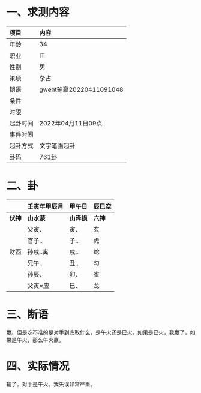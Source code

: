 # 一、求测内容

| 项目     | 内容                    |
| :------- | :---------------------- |
| 年龄     | 34                      |
| 职业     | IT                      |
| 性别     | 男                      |
| 策项     | 杂占                    |
| 钥语     | gwent输赢20220411091048 |
| 条件     |                         |
| 时限     |                         |
| 起卦时间 | 2022年04月11日09点      |
| 事件时间 |                         |
| 起卦方式 | 文字笔画起卦            |
| 卦码     | 761卦                   |

# 二、卦

|                | 壬寅年甲辰月     | 甲午日           | 辰巳空         |
| :------------- | :--------------- | :--------------- | :------------- |
| **伏神** | **山水蒙** | **山泽损** | **六神** |
|                | 父寅、           | 寅、             | 玄             |
|                | 官子..           | 子..             | 虎             |
| 财酉           | 孙戌..离         | 戌..             | 蛇             |
|                | 兄午..           | 丑..             | 勾             |
|                | 孙辰、           | 卯、             | 雀             |
|                | 父寅×应         | 巳、             | 龙             |

# 三、断语

赢。但是吃不准的是对手到底取什么，是午火还是巳火。如果是巳火，我赢了，如果是午火，那么午火赢。

# 四、实际情况

输了。对手是午火。我失误非常严重。
